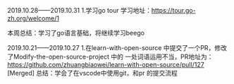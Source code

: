 2019.10.28——2019.10.31
1.学习go tour 学习地址：https://tour.go-zh.org/welcome/1

本周总结：学习了go语言基础，将继续学习beego


2019.10.21——2019.10.27
1.在learn-with-open-source 中提交了一个PR，修改了Modify-the-open-source-project 中的 一处词语运用不当，PR地址为：https://github.com/zhuangbiaowei/learn-with-open-source/pull/127 [Merged]
总结：学会了在vscode中使用git，和pr 的提交流程


